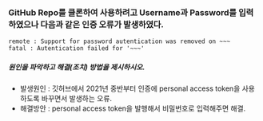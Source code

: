 ### GitHub Repo를 클론하여 사용하려고 Username과 Password를 입력하였으나 다음과 같은 인증 오류가 발생하였다.
```
remote : Support for password autentication was removed on ~~~
fatal : Autentication failed for '~~~'
```
##### 원인을 파악하고 해결(조치) 방법을 제시하시오.

- 발생원인 : 깃허브에서 2021년 중반부터 인증에 personal access token을 사용하도록 바꾸면서 발생하는 오류.
- 해결방안 : personal access token을 발행해서 비밀번호로 입력해주면 해결.
